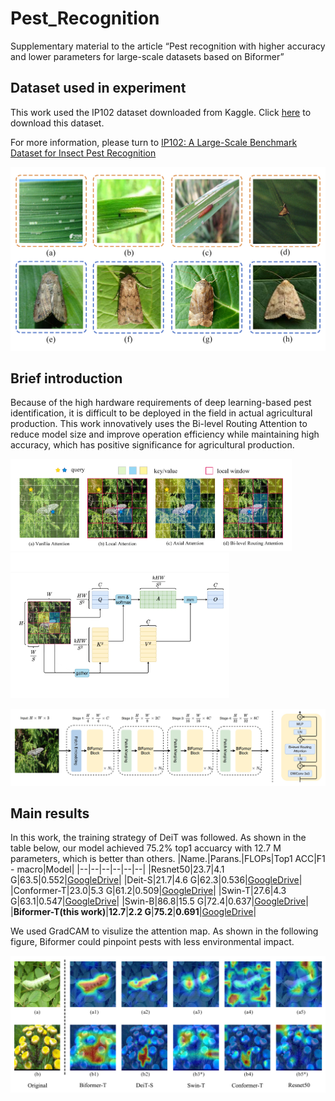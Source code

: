 # Pest_Recognition
Supplementary material to the article “Pest recognition with higher accuracy and lower parameters for large-scale datasets based on Biformer”

## Dataset used in experiment
This work used the IP102 dataset downloaded from Kaggle. 
Click [here](https://www.kaggle.com/datasets/rtlmhjbn/ip02-dataset) to download this dataset.

For more information, please turn to [IP102: A Large-Scale Benchmark Dataset for Insect Pest Recognition](https://openaccess.thecvf.com/content_CVPR_2019/html/Wu_IP102_A_Large-Scale_Benchmark_Dataset_for_Insect_Pest_Recognition_CVPR_2019_paper.html)

<img src="https://github.com/YongChaoLiang/Pest_Recognition/raw/main/figure/Fig2.png" width="600px">

## Brief introduction
Because of the high hardware requirements of deep learning-based pest identification, it is difficult to be deployed in the field in actual agricultural production. This work innovatively uses the Bi-level Routing Attention to reduce model size and improve operation efficiency while maintaining high accuracy, which has positive significance for agricultural production.

<img src="https://github.com/YongChaoLiang/Pest_Recognition/raw/main/figure/Fig1.png" width="450px"><img src="https://github.com/YongChaoLiang/Pest_Recognition/raw/main/figure/Fig3.png" width="350px">

<img src="https://github.com/YongChaoLiang/Pest_Recognition/raw/main/figure/Fig4.png" width="800px">

## Main results
In this work, the training strategy of DeiT was followed. As shown in the table below, our model achieved 75.2% top1 accuarcy with 12.7 M parameters, which is better than others.
|Name.|Parans.|FLOPs|Top1 ACC|F1 - macro|Model|
|--|--|--|--|--|--|
|Resnet50|23.7|4.1 G|63.5|0.552|[GoogleDrive](https://drive.google.com/u/0/uc?id=1U2zEsCJlekyrDjYuC5uUwss7IxKfpqlv&export=download)|
|Deit-S|21.7|4.6 G|62.3|0.536|[GoogleDrive](https://drive.google.com/u/0/uc?id=1yrqHKtBPXnIfJSqc6a0UJ1SMC29h6Xc6&export=download)|
|Conformer-T|23.0|5.3 G|61.2|0.509|[GoogleDrive](https://drive.google.com/u/0/uc?id=1ywC_Ep4k5Vzna0rDlqrqC0WLmCqkPs0n&export=download)|
|Swin-T|27.6|4.3 G|63.1|0.547|[GoogleDrive](https://drive.google.com/u/0/uc?id=1csSw5NhUFkcBpIa8P79j-PQ3aMyIc1gp&export=download)|
|Swin-B|86.8|15.5 G|72.4|0.637|[GoogleDrive](https://drive.google.com/u/0/uc?id=1UzvFEbGbGSZA9u7YvIn2vacx8aijDPMT&export=download)|
|**Biformer-T(this work)**|**12.7**|**2.2 G**|**75.2**|**0.691**|[GoogleDrive](https://drive.google.com/u/0/uc?id=1-uSJXy9IP9UKDeJOQwzw2DDfJMFrdK0n&export=download)|

We used GradCAM to visulize the attention map. As shown in the following figure, Biformer could pinpoint pests with less environmental impact.

<img src="https://github.com/YongChaoLiang/Pest_Recognition/raw/main/figure/Fig6.png" width="700px">
